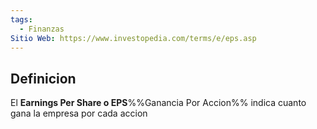 ```yaml
---
tags:
  - Finanzas
Sitio Web: https://www.investopedia.com/terms/e/eps.asp
---
```

## Definicion

El **Earnings Per Share o EPS**%%Ganancia Por Accion%% indica cuanto gana la empresa por cada accion